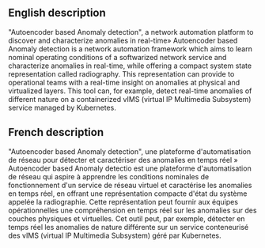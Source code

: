 
## English description
"Autoencoder based Anomaly detection", a network automation platform to discover and characterize anomalies in real-time»
Autoencoder based Anomaly detection is a network automation framework which aims to learn nominal operating conditions of a softwarized network service and characterize anomalies in real-time, while offering a compact system state representation called radiography. This representation can provide to operational teams with a real-time insight on anomalies at physical and virtualized layers. This tool can, for example, detect real-time anomalies of different nature on a containerized vIMS (virtual IP Multimedia Subsystem) service managed by Kubernetes.

## French description
"Autoencoder based Anomaly detection",  une plateforme d'automatisation de réseau pour détecter et caractériser des anomalies en temps réel »
Autoencoder based Anomaly detectio est une plateforme d'automatisation de réseau qui aspire à apprendre les conditions nominales de fonctionnement d'un service de réseau virtuel et caractérise les anomalies en temps réel, en offrant une représentation compacte d'état du système appelée la radiographie. Cette représentation peut fournir aux équipes opérationnelles une compréhension en temps réel sur les anomalies sur des couches physiques et virtuelles. Cet outil  peut, par exemple, détecter en temps réel les anomalies de nature différente sur un service conteneurisé des vIMS (virtual IP Multimedia Subsystem) géré par Kubernetes.

